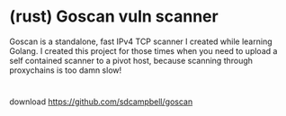 # (rust) Goscan vuln scanner
Goscan is a standalone, fast IPv4 TCP scanner I created while learning Golang. I created this project for those times when you need to upload a self contained scanner to a pivot host, because scanning through proxychains is too damn slow!
#
download
https://github.com/sdcampbell/goscan